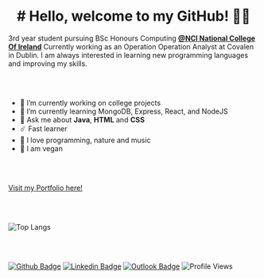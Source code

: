 ###

<!--
**viniciussrusso/viniciussrusso** is a ✨ _special_ ✨ repository because its `README.md` (this file) appears on your GitHub profile.

-->

<h1 align="center"># Hello, welcome to my GitHub! ✌🏼<br></h1>

3rd year student pursuing BSc Honours Computing **[@NCI National College Of Ireland](https://www.ncirl.ie/)** Currently working as an Operation Operation Analyst at Covalen in Dublin. I am always interested in learning new programming languages and improving my skills. 

<br><br>

- 🔭 I’m currently working on college projects
- 🌱 I’m currently learning MongoDB, Express, React, and NodeJS
- 💬 Ask me about **Java**, **HTML** and **CSS**
- ☄️ Fast learner  
- 🤟 I love programming, nature and music
- 🌿 I am vegan

<br><br>

[Visit my Portfolio here!](https://viniciussrusso.github.io/portfolio/)

<br><br>

![Top Langs](https://github-readme-stats.vercel.app/api/top-langs/?username=viniciussrusso&layout=compact)

<br><br>

[![Github Badge](http://img.shields.io/badge/-Github-black?style=flat-square&logo=github&link=https://github.com/Defcon27/)](https://github.com/viniciussrusso) 
[![Linkedin Badge](https://img.shields.io/badge/-LinkedIn-blue?style=flat-square&logo=Linkedin&logoColor=white&link=https://www.linkedin.com/in/vinicius-russo/)](https://www.linkedin.com/in/vinicius-russo/)
[![Outlook Badge](https://img.shields.io/badge/email--000?style=social&logo=microsoft-outlook&logoColor=0078d4&link=mailto:viniciussrusso@outlook.com)](mailto:viniciussrusso@outlook.com)
![Profile Views](https://komarev.com/ghpvc/?username=viniciussrusso)

<br><br>
